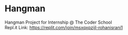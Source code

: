 # Hangman
Hangman Project for Internship @ The Coder School
<br>
Repl.it Link: https://replit.com/join/msxqxpzijl-rohanisrani1 
